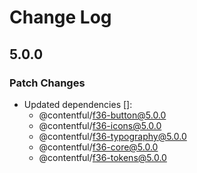 # Change Log

## 5.0.0

### Patch Changes

- Updated dependencies []:
  - @contentful/f36-button@5.0.0
  - @contentful/f36-icons@5.0.0
  - @contentful/f36-typography@5.0.0
  - @contentful/f36-core@5.0.0
  - @contentful/f36-tokens@5.0.0
